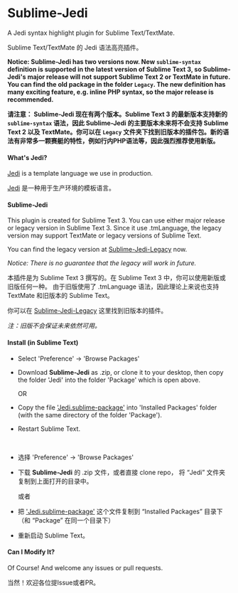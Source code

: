# Sublime-Jedi

A Jedi syntax highlight plugin for Sublime Text/TextMate.

Sublime Text/TextMate 的 Jedi 语法高亮插件。

**Notice: Sublime-Jedi has two versions now. New `sublime-syntax` definition is supported in the latest version of Sublime Text 3, so Sublime-Jedi's major release will not support Sublime Text 2 or TextMate in future. You can find the old package in the folder `Legacy`. The new definition has many exciting feature, e.g. inline PHP syntax, so the major release is recommended.**

**请注意： Sublime-Jedi 现在有两个版本。Sublime Text 3 的最新版本支持新的 `sublime-syntax` 语法，因此 Sublime-Jedi 的主要版本未来将不会支持 Sublime Text 2 以及 TextMate。你可以在 `Legacy` 文件夹下找到旧版本的插件包。新的语法有非常多一颗赛艇的特性，例如行内PHP语法等，因此强烈推荐使用新版。**

#### What's Jedi?

[Jedi](https://github.com/baixing/jedi) is a template language we use in production.

[Jedi](https://github.com/baixing/jedi) 是一种用于生产环境的模板语言。

#### Sublime-Jedi

This plugin is created for Sublime Text 3. You can use either major release or legacy version in Sublime Text 3.
Since it use .tmLanguage, the legacy version may support TextMate or legacy versions of Sublime Text.

You can find the legacy version at [Sublime-Jedi-Legacy](https://github.com/CyanSalt/Sublime-Jedi-Legacy) now.

*Notice: There is no guarantee that the legacy will work in future.*

本插件是为 Sublime Text 3 撰写的。在 Sublime Text 3 中，你可以使用新版或旧版任何一种。
由于旧版使用了 .tmLanguage 语法，因此理论上来说也支持 TextMate 和旧版本的 Sublime Text。

你可以在 [Sublime-Jedi-Legacy](https://github.com/CyanSalt/Sublime-Jedi-Legacy) 这里找到旧版本的插件。

*注：旧版不会保证未来依然可用。*

#### Install (in Sublime Text)

*  Select 'Preference' -> 'Browse Packages'
*  Download **Sublime-Jedi** as .zip, or clone it to your desktop,
    then copy the folder 'Jedi' into the folder 'Package' which is open above.

    OR

*  Copy the file ['Jedi.sublime-package'](https://raw.githubusercontent.com/cyansalt/sublime-jedi/master/Jedi.sublime-package) into 'Installed Packages' folder
    (with the same directory of the folder 'Package').
*  Restart Sublime Text.

&nbsp;

*  选择 'Preference' -> 'Browse Packages'
*  下载 **Sublime-Jedi** 的 .zip 文件，或者直接 clone repo，
    将 “Jedi” 文件夹复制到上面打开的目录中。

    或者

*  把 ['Jedi.sublime-package'](https://raw.githubusercontent.com/cyansalt/sublime-jedi/master/Jedi.sublime-package) 这个文件复制到 “Installed Packages” 目录下
    （和 “Package” 在同一个目录下）
*  重新启动 Sublime Text。

#### Can I Modify It?

Of Course! And welcome any issues or pull requests.

当然！欢迎各位提Issue或者PR。
